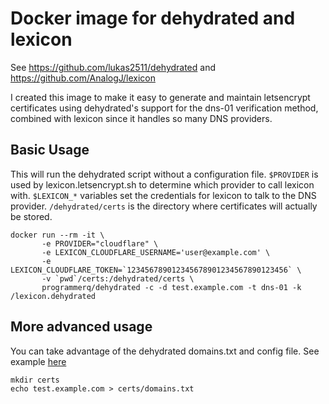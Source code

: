 # Docker image for dehydrated and lexicon

See https://github.com/lukas2511/dehydrated and https://github.com/AnalogJ/lexicon

I created this image to make it easy to generate and maintain letsencrypt
certificates using dehydrated's support for the dns-01 verification method,
combined with lexicon since it handles so many DNS providers.

## Basic Usage

This will run the dehydrated script without a configuration file.
`$PROVIDER` is used by lexicon.letsencrypt.sh to determine which provider to
call lexicon with. `$LEXICON_*` variables set the credentials for lexicon to
talk to the DNS provider. `/dehydrated/certs` is the directory where
certificates will actually be stored.

    docker run --rm -it \
           -e PROVIDER="cloudflare" \
           -e LEXICON_CLOUDFLARE_USERNAME='user@example.com' \
           -e LEXICON_CLOUDFLARE_TOKEN=`123456789012345678901234567890123456` \
           -v `pwd`/certs:/dehydrated/certs \
           programmerq/dehydrated -c -d test.example.com -t dns-01 -k /lexicon.dehydrated


## More advanced usage

You can take advantage of the dehydrated domains.txt and config file. See
example [here](https://github.com/lukas2511/dehydrated/blob/194d543fa11ba5bc8501df532b97728726a3caec/docs/examples/config)


    mkdir certs
    echo test.example.com > certs/domains.txt

